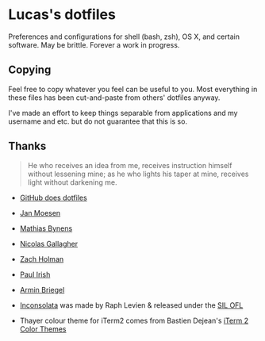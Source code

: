# Lucas's dotfiles

Preferences and configurations for shell (bash, zsh), OS X, and certain software. May be brittle. Forever a work in progress.

## Copying

Feel free to copy whatever you feel can be useful to you. Most everything in these files has been cut-and-paste from others' dotfiles anyway.

I've made an effort to keep things separable from applications and my username and etc. but do not guarantee that this is so.

## Thanks

> He who receives an idea from me, receives instruction himself without lessening mine; as he who lights his taper at mine, receives light without darkening me.

* [GitHub does dotfiles](https://dotfiles.github.io)
* [Jan Moesen](https://github.com/janmoesen/tilde/)
* [Mathias Bynens](https://github.com/mathiasbynens/dotfiles/)
* [Nicolas Gallagher](https://github.com/necolas/dotfiles)
* [Zach Holman](https://github.com/holman/dotfiles/)
* [Paul Irish](https://github.com/paulirish/dotfiles/)
* [Armin Briegel](https://scriptingosx.com/2019/06/moving-to-zsh/)

* [Inconsolata](http://www.levien.com/type/myfonts/inconsolata.html) was made by Raph Levien & released under the [SIL OFL](http://scripts.sil.org/cms/scripts/page.php?site_id=nrsi&item_id=OFL&_sc=1)
* Thayer colour theme for iTerm2 comes from Bastien Dejean's [iTerm 2 Color Themes](https://github.com/baskerville/iTerm-2-Color-Themes)

